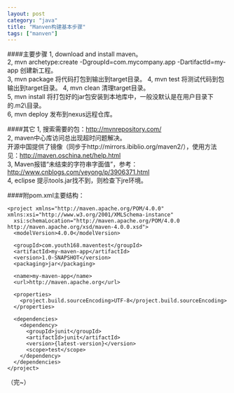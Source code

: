 ```yaml
---
layout: post
category: "java"
title: "Manven构建基本步骤"
tags: ["manven"]
---
```

####主要步骤
1, download and install maven。  
2, mvn archetype:create -DgroupId=com.mycompany.app -DartifactId=my-app 创建新工程。  
3, mvn package 将代码打包到输出到target目录。
4, mvn test 将测试代码到包输出到target目录。
4, mvn clean 清理target目录。  
5, mvn install 将打包好的jar包安装到本地库中，一般没默认是在用户目录下的.m2\目录。  
6, mvn deploy 发布到nexus远程仓库。  

####其它
1, 搜索需要的包：http://mvnrepository.com/  
2, maven中心库访问总出现超时问题解决。  
开源中国提供了镜像（同步于http://mirrors.ibiblio.org/maven2/），使用方法见：http://maven.oschina.net/help.html  
3, Maven报错“未结束的字符串字面值”，参考：http://www.cnblogs.com/yeyong/p/3906371.html  
4, eclipse 提示tools.jar找不到，则检查下jre环境。  

####附pom.xml主要结构：

	<project xmlns="http://maven.apache.org/POM/4.0.0" xmlns:xsi="http://www.w3.org/2001/XMLSchema-instance"
	  xsi:schemaLocation="http://maven.apache.org/POM/4.0.0 http://maven.apache.org/xsd/maven-4.0.0.xsd">
	  <modelVersion>4.0.0</modelVersion>

	  <groupId>com.youth168.maventest</groupId>
	  <artifactId>my-maven-app</artifactId>
	  <version>1.0-SNAPSHOT</version>
	  <packaging>jar</packaging>

	  <name>my-maven-app</name>
	  <url>http://maven.apache.org</url>

	  <properties>
		<project.build.sourceEncoding>UTF-8</project.build.sourceEncoding>
	  </properties>

	  <dependencies>
		<dependency>
		  <groupId>junit</groupId>
		  <artifactId>junit</artifactId>
		  <version>{latest-version}</version>
		  <scope>test</scope>
		</dependency>
	  </dependencies>
	</project>
	

（完~）
